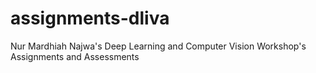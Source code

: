 # assignments-dliva
Nur Mardhiah Najwa's Deep Learning and Computer Vision Workshop's Assignments and Assessments
